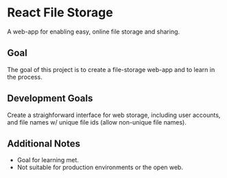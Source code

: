 # React File Storage  
A web-app for enabling easy, online file storage and sharing.

## Goal  
The goal of this project is to create a file-storage web-app and to learn in the process.

## Development Goals  
Create a straighforward interface for web storage, including user accounts, and file names w/ unique file ids (allow non-unique file names).

## Additional Notes
* Goal for learning met.
* Not suitable for production environments or the open web.
